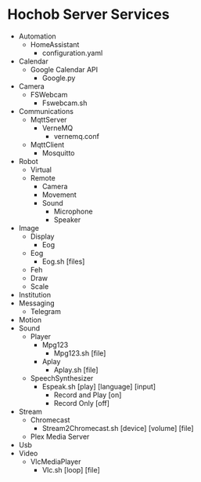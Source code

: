 # Hochob Server Services

- Automation
  - HomeAssistant
    - configuration.yaml
- Calendar
  - Google Calendar API
    - Google.py
- Camera
  - FSWebcam
    - Fswebcam.sh
- Communications
  - MqttServer
    - VerneMQ
      - vernemq.conf
  - MqttClient
    - Mosquitto
- Robot
  - Virtual
  - Remote
    - Camera
    - Movement
    - Sound
      - Microphone
      - Speaker
- Image
  - Display
    - Eog
  - Eog
    - Eog.sh [files]
  - Feh
  - Draw
  - Scale
- Institution
- Messaging
  - Telegram
- Motion
- Sound
  - Player
    - Mpg123
      - Mpg123.sh [file]
    - Aplay
      - Aplay.sh [file]
  - SpeechSynthesizer
    - Espeak.sh [play] [language] [input]
      - Record and Play [on]
      - Record Only [off]
- Stream
  - Chromecast
    - Stream2Chromecast.sh [device] [volume] [file]
  - Plex Media Server
- Usb
- Video
  - VlcMediaPlayer
    - Vlc.sh [loop] [file]

